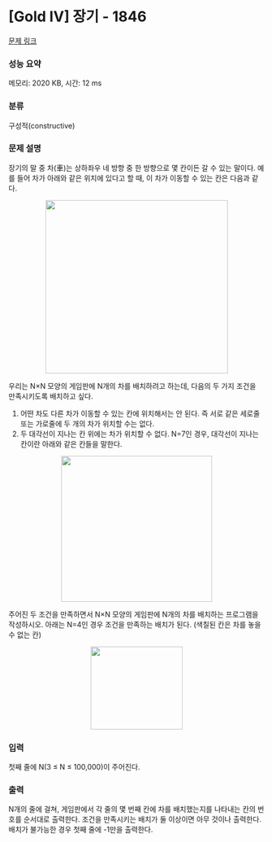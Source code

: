 # [Gold IV] 장기 - 1846 

[문제 링크](https://www.acmicpc.net/problem/1846) 

### 성능 요약

메모리: 2020 KB, 시간: 12 ms

### 분류

구성적(constructive)

### 문제 설명

<p>장기의 말 중 차(車)는 상하좌우 네 방향 중 한 방향으로 몇 칸이든 갈 수 있는 말이다. 예를 들어 차가 아래와 같은 위치에 있다고 할 때, 이 차가 이동할 수 있는 칸은 다음과 같다.</p>

<p style="text-align: center;"><img alt="" height="341" src="" width="359"></p>

<p>우리는 N×N 모양의 게임판에 N개의 차를 배치하려고 하는데, 다음의 두 가지 조건을 만족시키도록 배치하고 싶다.</p>

<ol>
	<li>어떤 차도 다른 차가 이동할 수 있는 칸에 위치해서는 안 된다. 즉 서로 같은 세로줄 또는 가로줄에 두 개의 차가 위치할 수는 없다.</li>
	<li>두 대각선이 지나는 칸 위에는 차가 위치할 수 없다. N=7인 경우, 대각선이 지나는 칸이란 아래와 같은 칸들을 말한다.</li>
</ol>

<p style="text-align: center;"><img alt="" height="287" src="" width="297"></p>

<p>주어진 두 조건을 만족하면서 N×N 모양의 게임판에 N개의 차를 배치하는 프로그램을 작성하시오. 아래는 N=4인 경우 조건을 만족하는 배치가 된다. (색칠된 칸은 차를 놓을 수 없는 칸)</p>

<p style="text-align: center;"><img alt="" height="163" src="" width="181"></p>

### 입력 

 <p>첫째 줄에 N(3 ≤ N ≤ 100,000)이 주어진다.</p>

### 출력 

 <p>N개의 줄에 걸쳐, 게임판에서 각 줄의 몇 번째 칸에 차를 배치했는지를 나타내는 칸의 번호를 순서대로 출력한다. 조건을 만족시키는 배치가 둘 이상이면 아무 것이나 출력한다. 배치가 불가능한 경우 첫째 줄에 -1만을 출력한다.</p>

